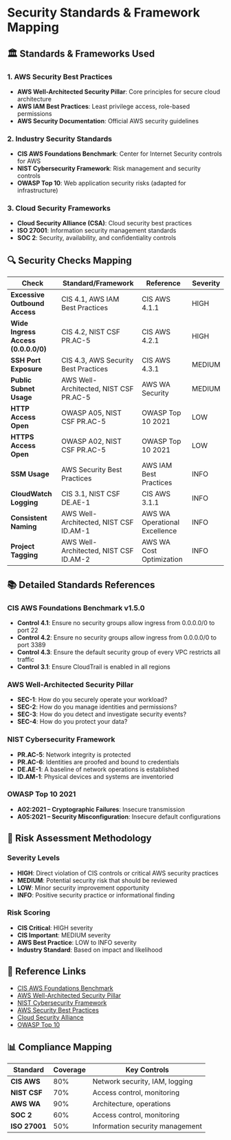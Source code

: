 # Security Standards & Framework Mapping

## 🏛️ **Standards & Frameworks Used**

### **1. AWS Security Best Practices**
- **AWS Well-Architected Security Pillar**: Core principles for secure cloud architecture
- **AWS IAM Best Practices**: Least privilege access, role-based permissions
- **AWS Security Documentation**: Official AWS security guidelines

### **2. Industry Security Standards**
- **CIS AWS Foundations Benchmark**: Center for Internet Security controls for AWS
- **NIST Cybersecurity Framework**: Risk management and security controls
- **OWASP Top 10**: Web application security risks (adapted for infrastructure)

### **3. Cloud Security Frameworks**
- **Cloud Security Alliance (CSA)**: Cloud security best practices
- **ISO 27001**: Information security management standards
- **SOC 2**: Security, availability, and confidentiality controls

## 🔍 **Security Checks Mapping**

| Check | Standard/Framework | Reference | Severity |
|-------|-------------------|-----------|----------|
| **Excessive Outbound Access** | CIS 4.1, AWS IAM Best Practices | CIS AWS 4.1.1 | HIGH |
| **Wide Ingress Access (0.0.0.0/0)** | CIS 4.2, NIST CSF PR.AC-5 | CIS AWS 4.2.1 | HIGH |
| **SSH Port Exposure** | CIS 4.3, AWS Security Best Practices | CIS AWS 4.3.1 | MEDIUM |
| **Public Subnet Usage** | AWS Well-Architected, NIST CSF PR.AC-5 | AWS WA Security | MEDIUM |
| **HTTP Access Open** | OWASP A05, NIST CSF PR.AC-5 | OWASP Top 10 2021 | LOW |
| **HTTPS Access Open** | OWASP A02, NIST CSF PR.AC-5 | OWASP Top 10 2021 | LOW |
| **SSM Usage** | AWS Security Best Practices | AWS IAM Best Practices | INFO |
| **CloudWatch Logging** | CIS 3.1, NIST CSF DE.AE-1 | CIS AWS 3.1.1 | INFO |
| **Consistent Naming** | AWS Well-Architected, NIST CSF ID.AM-1 | AWS WA Operational Excellence | INFO |
| **Project Tagging** | AWS Well-Architected, NIST CSF ID.AM-2 | AWS WA Cost Optimization | INFO |

## 📚 **Detailed Standards References**

### **CIS AWS Foundations Benchmark v1.5.0**
- **Control 4.1**: Ensure no security groups allow ingress from 0.0.0.0/0 to port 22
- **Control 4.2**: Ensure no security groups allow ingress from 0.0.0.0/0 to port 3389
- **Control 4.3**: Ensure the default security group of every VPC restricts all traffic
- **Control 3.1**: Ensure CloudTrail is enabled in all regions

### **AWS Well-Architected Security Pillar**
- **SEC-1**: How do you securely operate your workload?
- **SEC-2**: How do you manage identities and permissions?
- **SEC-3**: How do you detect and investigate security events?
- **SEC-4**: How do you protect your data?

### **NIST Cybersecurity Framework**
- **PR.AC-5**: Network integrity is protected
- **PR.AC-6**: Identities are proofed and bound to credentials
- **DE.AE-1**: A baseline of network operations is established
- **ID.AM-1**: Physical devices and systems are inventoried

### **OWASP Top 10 2021**
- **A02:2021 – Cryptographic Failures**: Insecure transmission
- **A05:2021 – Security Misconfiguration**: Insecure default configurations

## 🎯 **Risk Assessment Methodology**

### **Severity Levels**
- **HIGH**: Direct violation of CIS controls or critical AWS security practices
- **MEDIUM**: Potential security risk that should be reviewed
- **LOW**: Minor security improvement opportunity
- **INFO**: Positive security practice or informational finding

### **Risk Scoring**
- **CIS Critical**: HIGH severity
- **CIS Important**: MEDIUM severity
- **AWS Best Practice**: LOW to INFO severity
- **Industry Standard**: Based on impact and likelihood

## 🔗 **Reference Links**

- [CIS AWS Foundations Benchmark](https://www.cisecurity.org/benchmark/amazon_web_services)
- [AWS Well-Architected Security Pillar](https://aws.amazon.com/architecture/well-architected/)
- [NIST Cybersecurity Framework](https://www.nist.gov/cyberframework)
- [AWS Security Best Practices](https://aws.amazon.com/security/security-resources/)
- [Cloud Security Alliance](https://cloudsecurityalliance.org/)
- [OWASP Top 10](https://owasp.org/www-project-top-ten/)

## 📊 **Compliance Mapping**

| Standard | Coverage | Key Controls |
|----------|----------|--------------|
| **CIS AWS** | 80% | Network security, IAM, logging |
| **NIST CSF** | 70% | Access control, monitoring |
| **AWS WA** | 90% | Architecture, operations |
| **SOC 2** | 60% | Access control, monitoring |
| **ISO 27001** | 50% | Information security management |
